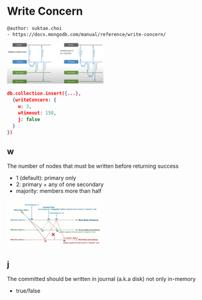 # Write Concern

```
@author: suktae.choi
- https://docs.mongodb.com/manual/reference/write-concern/
```

<img src="1.png" width="50%">

```json
db.collection.insert({...},
  {writeConcern: {
    w: 3,
    wtimeout: 150,
    j: false
  }
})
```

## w
The number of nodes that must be written before returning success

- 1 (default): primary only
- 2: primary + any of one secondary
- majority: members more than half

<img src="2.png" width="50%">

## j
The committed should be written in journal (a.k.a disk) not only in-memory

- true/false